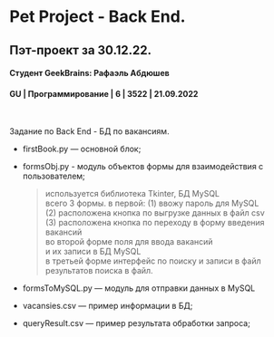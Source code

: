 # Pet Project - Back End. 
## Пэт-проект за 30.12.22.
#### Студент GeekBrains: Рафаэль Абдюшев
#### GU | Программирование | 6 | 3522 | 21.09.2022
<br>

Задание по Back End - БД по вакансиям.
* firstBook.py — основной блок;

* formsObj.py - модуль объектов формы для взаимодействия с пользователем;
    > используется библиотека Tkinter, БД MySQL<br>
    > всего 3 формы. в первой: (1) ввожу пароль для MySQL<br>
    > (2) расположена кнопка по выгрузке данных в файл csv<br>
    > (3) расположена кнопка по переходу в форму введения вакансий<br>
    > во второй форме поля для ввода вакансий<br>
    > и их записи в БД MySQL<br>
    > в третьей форме интерфейс по поиску и записи в файл<br>
    > результатов поиска в файл.

* formsToMySQL.py — модуль для отправки данных в MySQL 
* vacansies.csv — пример информации в БД;
* queryResult.csv — пример результата обработки запроса;
    




    



